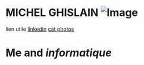# MICHEL GHISLAIN ![Image](https://octocat-generator-assets.githubusercontent.com/my-octocat-1544445812746.png)
lien utile [linkedin](https://www.linkedin.com/in/ghislain-michel-31b024153/)
<a href="http://octocat-generator-assets.githubusercontent.com">cat photos</a>

# Me and _informatique_
